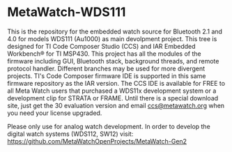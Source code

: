 MetaWatch-WDS111
================

This is the repository for the embedded watch source for Bluetooth 2.1 and 4.0 for models WDS111 (Au1000) as main devolpment project. This tree is designed for TI Code Composer Studio (CCS) and IAR Embedded Workbench® for TI MSP430.  This project has all the modules of the firmware including GUI, Bluetooth stack, background threads, and remote protocol handler. Different branches may be used for more divergent projects. TI's Code Composer firmware IDE is supported in this same firmware repository as the IAR version. The CCS IDE is available for FREE to all Meta Watch users that purchased a WDS11x development system or a development clip for STRATA or FRAME. Until there is a special download site, just get the 30 evaluation version and email ccs@metawatch.org when you need your license upgraded.


Please only use for analog watch development.
In order to develop the digital watch systems (WDS112, SW12) visit: https://github.com/MetaWatchOpenProjects/MetaWatch-Gen2
